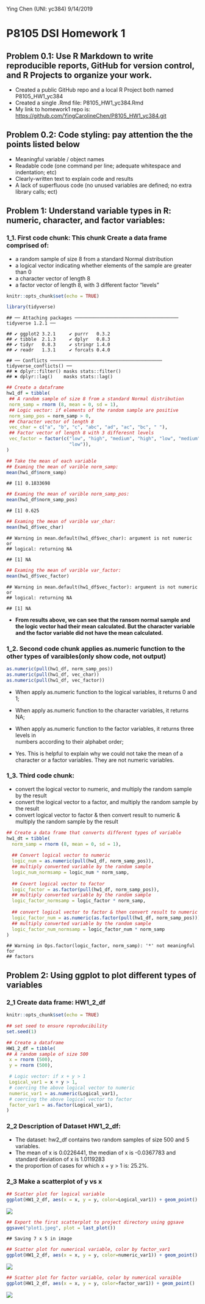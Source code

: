 Ying Chen (UNI: yc384)
9/14/2019

# **P8105 DSI Homework 1**

## Problem 0.1: Use R Markdown to write reproducible reports, GitHub for version control, and R Projects to organize your work.

  - Created a public GitHub repo and a local R Project both named
    P8105\_HW1\_yc384
  - Created a single .Rmd file: P8105\_HW1\_yc384.Rmd
  - My link to homework1 repo is:
    <https://github.com/YingCarolineChen/P8105_HW1_yc384.git>

## Problem 0.2: Code styling: pay attention the the points listed below

  - Meaningful variable / object names
  - Readable code (one command per line; adequate whitespace and
    indentation; etc)
  - Clearly-written text to explain code and results
  - A lack of superfluous code (no unused variables are defined; no
    extra library calls;
ect)

## Problem 1: Understand variable types in R: numeric, character, and factor variables:

### 1\_1. First code chunk: This chunk Create a data frame comprised of:

  - a random sample of size 8 from a standard Normal distribution
  - a logical vector indicating whether elements of the sample are
    greater than 0
  - a character vector of length 8
  - a factor vector of length 8, with 3 different factor “levels”

<!-- end list -->

``` r
knitr::opts_chunk$set(echo = TRUE)

library(tidyverse)
```

    ## ── Attaching packages ────────────────────────────────────── tidyverse 1.2.1 ──

    ## ✔ ggplot2 3.2.1     ✔ purrr   0.3.2
    ## ✔ tibble  2.1.3     ✔ dplyr   0.8.3
    ## ✔ tidyr   0.8.3     ✔ stringr 1.4.0
    ## ✔ readr   1.3.1     ✔ forcats 0.4.0

    ## ── Conflicts ───────────────────────────────────────── tidyverse_conflicts() ──
    ## ✖ dplyr::filter() masks stats::filter()
    ## ✖ dplyr::lag()    masks stats::lag()

``` r
## Create a dataframe 
hw1_df = tibble(
 ## A random sample of size 8 from a standard Normal distribution
 norm_samp = rnorm (8, mean = 0, sd = 1),
 ## Logic vector: if elements of the random sample are positive
 norm_samp_pos = norm_samp > 0,
 ## Character vector of length 8
 vec_char = c("a", "b", "c", "abc", "ad", "ac", "bc", " "),
 ## Factor vector of length 8 with 3 differesnt levels
 vec_factor = factor(c("low", "high", "medium", "high", "low", "medium", "high",  
                       "low")),
)

## Take the mean of each variable
## Examing the mean of varible norm_samp: 
mean(hw1_df$norm_samp)
```

    ## [1] 0.1833698

``` r
## Examing the mean of varible norm_samp_pos: 
mean(hw1_df$norm_samp_pos)
```

    ## [1] 0.625

``` r
## Examing the mean of varible var_char: 
mean(hw1_df$vec_char)
```

    ## Warning in mean.default(hw1_df$vec_char): argument is not numeric or
    ## logical: returning NA

    ## [1] NA

``` r
## Examing the mean of varible var_factor: 
mean(hw1_df$vec_factor)
```

    ## Warning in mean.default(hw1_df$vec_factor): argument is not numeric or
    ## logical: returning NA

    ## [1] NA

  - **From results above, we can see that the ransom normal sample and
    the logic vector had their mean calculated. But the character
    variable and the factor variable did not have the mean
calculated.**

### 1\_2. Second code chunk applies as.numeric function to the other types of varaibles(only show code, not output)

``` r
as.numeric(pull(hw1_df, norm_samp_pos))
as.numeric(pull(hw1_df, vec_char))
as.numeric(pull(hw1_df, vec_factor))
```

  - When apply as.numeric function to the logical variables, it returns
    0 and 1;

  - When apply as.numeric function to the character variables, it
    returns NA;

  - When apply as.numeric function to the factor variables, it returns
    three levels in  
    numbers according to their alphabet order;

  - Yes. This is helpful to explain why we could not take the mean of a
    character or a factor variables. They are not numeric variables.

### 1\_3. Third code chunk:

  - convert the logical vector to numeric, and multiply the random
    sample by the result
  - convert the logical vector to a factor, and multiply the random
    sample by the result
  - convert logical vector to factor & then convert result to numeric &
    multiply the random sample by the result

<!-- end list -->

``` r
## Create a data frame that converts different types of variable
hw1_dt = tibble(
  norm_samp = rnorm (8, mean = 0, sd = 1),
  
  ## Convert logical vector to numeric
  logic_num = as.numeric(pull(hw1_df, norm_samp_pos)),
  ## multiply converted variable by the random sample
  logic_num_normsamp = logic_num * norm_samp,
  
  ## Covert logical vector to factor
  logic_factor = as.factor(pull(hw1_df, norm_samp_pos)),
  ## multiply converted variable by the random sample
  logic_factor_normsamp = logic_factor * norm_samp,
  
  ## convert logical vector to factor & then convert result to numeric
  logic_factor_num = as.numeric(as.factor(pull(hw1_df, norm_samp_pos))),
  ## multiply converted variable by the random sample
  logic_factor_num_normsamp = logic_factor_num * norm_samp
)
```

    ## Warning in Ops.factor(logic_factor, norm_samp): '*' not meaningful for
    ## factors

## Problem 2: Using ggplot to plot different types of variables

### 2\_1 Create data frame: HW1\_2\_df

``` r
knitr::opts_chunk$set(echo = TRUE)

## set seed to ensure reproducibility
set.seed(1)

## Create a dataframe 
HW1_2_df = tibble(
## A random sample of size 500
 x = rnorm (500),
 y = rnorm (500),

 # Logic vector: if x + y > 1
 Logical_var1 = x + y > 1,
 # coercing the above logical vector to numeric
 numeric_var1 = as.numeric(Logical_var1),
 # coercing the above logical vector to factor
 factor_var1 = as.factor(Logical_var1),
)
```

### 2\_2 Description of Dataset HW1\_2\_df:

  - The dataset: hw2\_df contains two random samples of size 500 and 5
    variables.
  - The mean of x is 0.0226441, the median of x is -0.0367783 and
    standard deviation of x is 1.0119283
  - the proportion of cases for which x + y \> 1 is: 25.2%.

### 2\_3 Make a scatterplot of y vs x

``` r
## Scatter plot for logical variable
ggplot(HW1_2_df, aes(x = x, y = y, color=Logical_var1)) + geom_point()
```

![](P8105_HW1_yc384-Knit-file_files/figure-gfm/HW1_2_plots-1.png)<!-- -->

``` r
## Export the first scatterplot to project directory using ggsave
ggsave("plot1.jpeg", plot = last_plot())
```

    ## Saving 7 x 5 in image

``` r
## Scatter plot for numerical variable, color by factor_var1
ggplot(HW1_2_df, aes(x = x, y = y, color=numeric_var1)) + geom_point()
```

![](P8105_HW1_yc384-Knit-file_files/figure-gfm/HW1_2_plots-2.png)<!-- -->

``` r
## Scatter plot for factor variable, color by numerical varaible
ggplot(HW1_2_df, aes(x = x, y = y, color=factor_var1)) + geom_point()
```

![](P8105_HW1_yc384-Knit-file_files/figure-gfm/HW1_2_plots-3.png)<!-- -->
